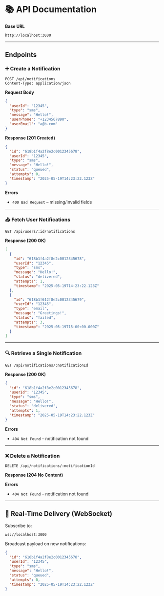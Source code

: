# 📚 API Documentation

**Base URL**  
```
http://localhost:3000
```

---

## Endpoints

### ➕ Create a Notification

```
POST /api/notifications
Content-Type: application/json
```

**Request Body**  
```json
{
  "userId": "12345",
  "type": "sms",        
  "message": "Hello!",
  "userPhone": "+1234567890",  
  "userEmail": "a@b.com"       
}
```

**Response (201 Created)**  
```json
{
  "id": "618b1f4a2f8e2c0012345678",
  "userId": "12345",
  "type": "sms",
  "message": "Hello!",
  "status": "queued",
  "attempts": 0,
  "timestamp": "2025-05-19T14:23:22.123Z"
}
```

**Errors**  
- `400 Bad Request` – missing/invalid fields  

---

### 📥 Fetch User Notifications

```
GET /api/users/:id/notifications
```

**Response (200 OK)**  
```json
[
  {
    "id": "618b1f4a2f8e2c0012345678",
    "userId": "12345",
    "type": "sms",
    "message": "Hello!",
    "status": "delivered",
    "attempts": 1,
    "timestamp": "2025-05-19T14:23:22.123Z"
  },
  {
    "id": "618b1f612f8e2c0012345679",
    "userId": "12345",
    "type": "email",
    "message": "Greetings!",
    "status": "failed",
    "attempts": 3,
    "timestamp": "2025-05-19T15:00:00.000Z"
  }
]
```

---

### 🔍 Retrieve a Single Notification

```
GET /api/notifications/:notificationId
```

**Response (200 OK)**  
```json
{
  "id": "618b1f4a2f8e2c0012345678",
  "userId": "12345",
  "type": "sms",
  "message": "Hello!",
  "status": "delivered",
  "attempts": 1,
  "timestamp": "2025-05-19T14:23:22.123Z"
}
```

**Errors**  
- `404 Not Found` – notification not found  

---

### ❌ Delete a Notification

```
DELETE /api/notifications/:notificationId
```

**Response (204 No Content)**  

**Errors**  
- `404 Not Found` – notification not found  

---

## 🔔 Real-Time Delivery (WebSocket)

Subscribe to:

```
ws://localhost:3000
```

Broadcast payload on new notifications:

```json
{
  "id": "618b1f4a2f8e2c0012345678",
  "userId": "12345",
  "type": "sms",
  "message": "Hello!",
  "status": "queued",
  "attempts": 0,
  "timestamp": "2025-05-19T14:23:22.123Z"
}
```
